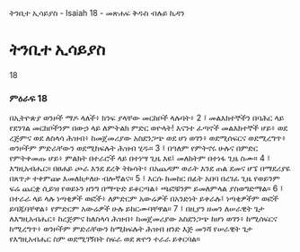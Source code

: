 ﻿
 ትንቢተ ኢሳይያስ - Isaiah 18 - መጽሐፍ ቅዱስ ብሉይ ኪዳን
# ትንቢተ ኢሳይያስ
18
### ምዕራፍ 18
በኢትዮጵያ ወንዞች ማዶ ላለች፥ ክንፍ ያላቸው መርከቦች ላሉባት፥
2 ፤ መልእክተኞችን በባሕር ላይ የደንገል መርከቦችንም በውኃ ላይ ለምትልክ ምድር ወዮላት! እናንተ ፈጣኖች መልእክተኞች ሆይ፥ ወደ ረጅምና ወደ ለስላሳ ሕዝብ፥ ከመጀመሪያው አስደንጋጭ ወደ ሆነ ወገን፥ ወደሚሰፍርና ወደሚረግጥ፥ ወንዞችም ምድራቸውን ወደሚከፍሉት ሕዝብ ሂዱ።
3 ፤ በዓለም የምትኖሩ ሁሉና በምድር የምትቀመጡ ሆይ፥ ምልክት በተራሮች ላይ በተነሣ ጊዜ እዩ፤ መለከትም በተነፋ ጊዜ ስሙ።
4 ፤ እግዚአብሔር። በፀሐይ ጮራ እንደ ደረቅ ትኩሳት፥ በአጨዳም ወራት እንደ ጠል ደመና ሆኜ በማደሪያዬ በጸጥታ ተቀምጬ እመለከታለሁ ብሎኛልና።
5 ፤ እርሱ ከመከር በፊት አበባ በረገፈ ጊዜ የወይንም ፍሬ ጨርቋ ሲይዝ የወይኑን ዘንግ በማጭድ ይቆርጣል፥ ጫፎቹንም ይመለምላል ያስወግድማል።
6 ፤ በተራራ ላይ ላሉ ነጣቂዎች ወፎች፥ ለምድርም አውሬዎች በአንድነት ይቀራሉ፤ ነጣቂዎችም ወፎች ይባጁባቸዋል፥ የምድርም አውሬዎች ሁሉ ይከርሙባቸዋል።
7 ፤ በዚያን ዘመን ለሠራዊት ጌታ ለእግዚአብሔር፥ ከረጅምና ከለስላሳ ሕዝብ፥ ከመጀመሪያው አስደንጋጭ ከሆነ ወገን፥ ከሚሰፍርና ከሚረግጥ፥ ወንዞችም ምድራቸውን ከሚከፍሉት ሕዝብ ዘንድ እጅ መንሻ የሠራዊት ጌታ የእግዚአብሔር ስም ወደሚገኝበት ስፍራ ወደ ጽዮን ተራራ ይቀርባል። 
